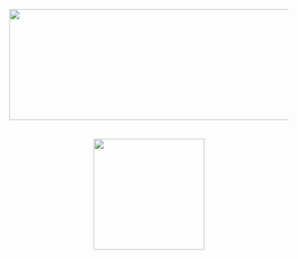 <div align="center">
  <img height="200" src="https://thumbs.gfycat.com/DifferentFlashyFeline-max-1mb.gif"  width="1000" height="400"/>
</div>
<br><br>
<div align="center">
  <img height="200" src="https://upload.wikimedia.org/wikipedia/commons/8/8c/Screamer1.gif"/>
</div>
